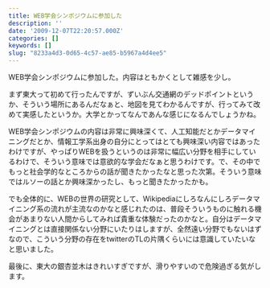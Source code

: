 ```yaml
---
title: WEB学会シンポジウムに参加した
description: ''
date: '2009-12-07T22:20:57.000Z'
categories: []
keywords: []
slug: "8233a4d3-0d65-4c57-ae85-b5967a4d4ee5"
---
```

WEB学会シンポジウムに参加した。内容はともかくとして雑感を少し。

まず東大って初めて行ったんですが、ずいぶん交通網のデッドポイントというか、そういう場所にあるんだなぁと、地図を見てわかるんですが、行ってみて改めて実感したというか。大学とかってなんであんな感じになるんでしょうかね。

WEB学会シンポジウムの内容は非常に興味深くて、人工知能だとかデータマイニングだとか、情報工学系出身の自分にとってはとても興味深い内容ではあったわけですが、やっぱりWEBを扱うというのは非常に幅広い分野を相手にしているわけで、そういう意味では意欲的な学会だなぁと思うわけです。で、その中でもっと社会学的なところからの話が聞きたかったなと思った次第。そういう意味ではルソーの話とか興味深かったし、もっと聞きたかったかも。

でも全体的に、WEBの世界の研究として、Wikipediaにしろなんにしろデータマイニング系の流れが主流なのかなと感じれたのは、普段そういうものに触れる機会があまりない人間からしてみれば貴重な体験だったのかなと。自分はデータマイニングとは直接関係ない分野にいたりはしますが、全然遠い分野でもないはずなので、こういう分野の存在をtwitterのTLの片隅くらいには意識していたいなと思いました。

最後に、東大の銀杏並木はきれいすぎですが、滑りやすいので危険過ぎる気がします。